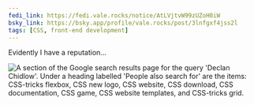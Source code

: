 ```yaml
---
fedi_link: https://fedi.vale.rocks/notice/AtLVjtvW99zUZoH0iW
bsky_link: https://bsky.app/profile/vale.rocks/post/3lnfgxf4jss2l
tags: [CSS, front-end development]
---
```


Evidently I have a reputation...

![A section of the Google search results page for the query 'Declan Chidlow'. Under a heading labelled 'People also search for' are the items: CSS-tricks flexbox, CSS new logo, CSS website, CSS download, CSS documentation, CSS game, CSS website templates, and CSS-tricks grid.](https://fedi.vale.rocks/media/ce3214743c9bc43b6ea89101ab95cdccb44b456562194301f1cf9bb22c2c1cb1.png)
